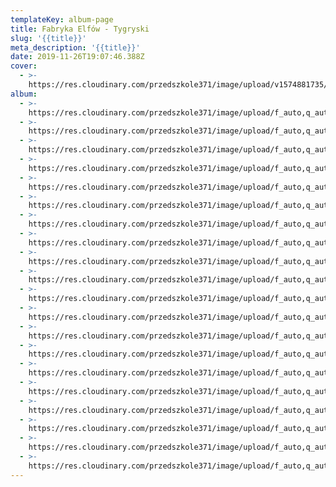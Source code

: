 ```yaml
---
templateKey: album-page
title: Fabryka Elfów - Tygryski
slug: '{{title}}'
meta_description: '{{title}}'
date: 2019-11-26T19:07:46.388Z
cover: 
  - >-
    https://res.cloudinary.com/przedszkole371/image/upload/v1574881735/Albumy%20zdj%C4%99%C4%87/2019/Fabryka%20Elf%C3%B3w%20-%20Tygryski/ezbroh4cimlt7iax5p1r.jpg
album:
  - >-
    https://res.cloudinary.com/przedszkole371/image/upload/f_auto,q_auto/c_fill,w_1200/v1574881774/Albumy%20zdj%C4%99%C4%87/2019/Fabryka%20Elf%C3%B3w%20-%20Tygryski/z0g4leal93if0kzfyjr7.jpg
  - >-
    https://res.cloudinary.com/przedszkole371/image/upload/f_auto,q_auto/c_fill,w_1200/v1574881761/Albumy%20zdj%C4%99%C4%87/2019/Fabryka%20Elf%C3%B3w%20-%20Tygryski/qqpskebaetg5ypq7c4yt.jpg
  - >-
    https://res.cloudinary.com/przedszkole371/image/upload/f_auto,q_auto/c_fill,w_1200/v1574881754/Albumy%20zdj%C4%99%C4%87/2019/Fabryka%20Elf%C3%B3w%20-%20Tygryski/rxcnbtzfzdhkmiguquln.jpg
  - >-
    https://res.cloudinary.com/przedszkole371/image/upload/f_auto,q_auto/c_fill,w_1200/v1574881735/Albumy%20zdj%C4%99%C4%87/2019/Fabryka%20Elf%C3%B3w%20-%20Tygryski/togrt9g18oybxgsdmbo2.jpg
  - >-
    https://res.cloudinary.com/przedszkole371/image/upload/f_auto,q_auto/c_fill,w_1200/v1574881735/Albumy%20zdj%C4%99%C4%87/2019/Fabryka%20Elf%C3%B3w%20-%20Tygryski/pkr1jaqeseb4mn7bswvw.jpg
  - >-
    https://res.cloudinary.com/przedszkole371/image/upload/f_auto,q_auto/c_fill,w_1200/v1574881735/Albumy%20zdj%C4%99%C4%87/2019/Fabryka%20Elf%C3%B3w%20-%20Tygryski/ogkpbe40trc0xsdv4fgr.jpg
  - >-
    https://res.cloudinary.com/przedszkole371/image/upload/f_auto,q_auto/c_fill,w_1200/v1574881735/Albumy%20zdj%C4%99%C4%87/2019/Fabryka%20Elf%C3%B3w%20-%20Tygryski/ezbroh4cimlt7iax5p1r.jpg
  - >-
    https://res.cloudinary.com/przedszkole371/image/upload/f_auto,q_auto/c_fill,w_1200/v1574881735/Albumy%20zdj%C4%99%C4%87/2019/Fabryka%20Elf%C3%B3w%20-%20Tygryski/kuypiuphy9oafnhu7cak.jpg
  - >-
    https://res.cloudinary.com/przedszkole371/image/upload/f_auto,q_auto/c_fill,w_1200/v1574881734/Albumy%20zdj%C4%99%C4%87/2019/Fabryka%20Elf%C3%B3w%20-%20Tygryski/qa1wynlcolgnkjeurdg8.jpg
  - >-
    https://res.cloudinary.com/przedszkole371/image/upload/f_auto,q_auto/c_fill,w_1200/v1574881734/Albumy%20zdj%C4%99%C4%87/2019/Fabryka%20Elf%C3%B3w%20-%20Tygryski/zrxunimhlhka0bje9ruy.jpg
  - >-
    https://res.cloudinary.com/przedszkole371/image/upload/f_auto,q_auto/c_fill,w_1200/v1574881783/Albumy%20zdj%C4%99%C4%87/2019/Fabryka%20Elf%C3%B3w%20-%20Tygryski/pqcxdhnogqmkfzhycruh.jpg
  - >-
    https://res.cloudinary.com/przedszkole371/image/upload/f_auto,q_auto/c_fill,w_1200/v1574881785/Albumy%20zdj%C4%99%C4%87/2019/Fabryka%20Elf%C3%B3w%20-%20Tygryski/pbumiajgzkcz8zvrnijy.jpg
  - >-
    https://res.cloudinary.com/przedszkole371/image/upload/f_auto,q_auto/c_fill,w_1200/v1574881786/Albumy%20zdj%C4%99%C4%87/2019/Fabryka%20Elf%C3%B3w%20-%20Tygryski/acrfrnwchlkjmbsrecbt.jpg
  - >-
    https://res.cloudinary.com/przedszkole371/image/upload/f_auto,q_auto/c_fill,w_1200/v1574881793/Albumy%20zdj%C4%99%C4%87/2019/Fabryka%20Elf%C3%B3w%20-%20Tygryski/hce0dhe8o3aethfmcs6q.jpg
  - >-
    https://res.cloudinary.com/przedszkole371/image/upload/f_auto,q_auto/c_fill,w_1200/v1574881795/Albumy%20zdj%C4%99%C4%87/2019/Fabryka%20Elf%C3%B3w%20-%20Tygryski/xmpvlroe71uj0qusvz72.jpg
  - >-
    https://res.cloudinary.com/przedszkole371/image/upload/f_auto,q_auto/c_fill,w_1200/v1574881806/Albumy%20zdj%C4%99%C4%87/2019/Fabryka%20Elf%C3%B3w%20-%20Tygryski/cweu4bt8jwqkykouikww.jpg
  - >-
    https://res.cloudinary.com/przedszkole371/image/upload/f_auto,q_auto/c_fill,w_1200/v1574881807/Albumy%20zdj%C4%99%C4%87/2019/Fabryka%20Elf%C3%B3w%20-%20Tygryski/tajp2vcnna9kujzxw4e0.jpg
  - >-
    https://res.cloudinary.com/przedszkole371/image/upload/f_auto,q_auto/c_fill,w_1200/v1574881810/Albumy%20zdj%C4%99%C4%87/2019/Fabryka%20Elf%C3%B3w%20-%20Tygryski/snaxlmyslevisr9jieka.jpg
  - >-
    https://res.cloudinary.com/przedszkole371/image/upload/f_auto,q_auto/c_fill,w_1200/v1574881815/Albumy%20zdj%C4%99%C4%87/2019/Fabryka%20Elf%C3%B3w%20-%20Tygryski/p8seuddjvy6mch90ekzv.jpg
  - >-
    https://res.cloudinary.com/przedszkole371/image/upload/f_auto,q_auto/c_fill,w_1200/v1574881816/Albumy%20zdj%C4%99%C4%87/2019/Fabryka%20Elf%C3%B3w%20-%20Tygryski/qbn5uqnsgtc7pcyshgy8.jpg
---
```



